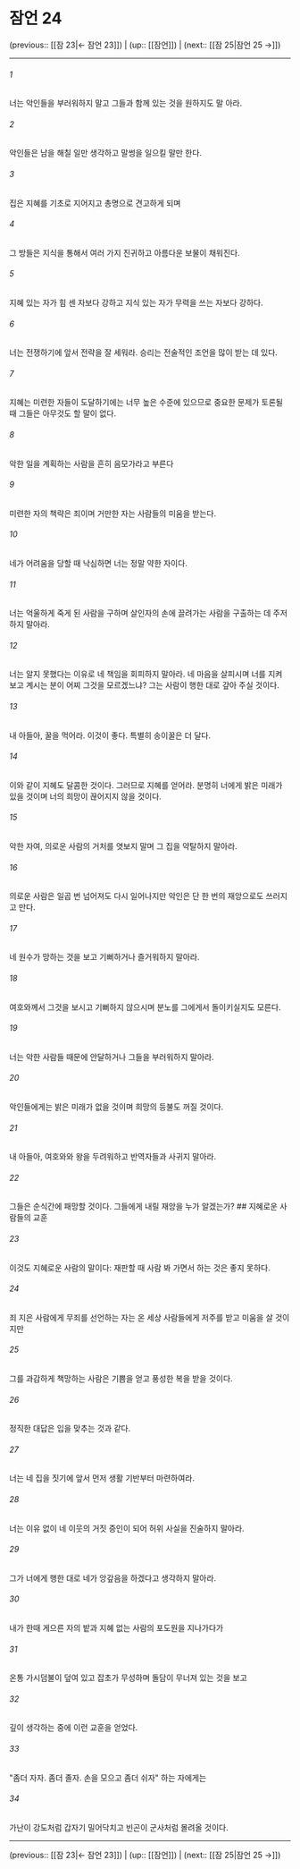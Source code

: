 # 잠언 24

(previous:: [[잠 23|← 잠언 23]]) | (up:: [[잠언]]) | (next:: [[잠 25|잠언 25 →]])

***




###### 1 

너는 악인들을 부러워하지 말고 그들과 함께 있는 것을 원하지도 말 아라. 



###### 2 

악인들은 남을 해칠 일만 생각하고 말썽을 일으킬 말만 한다. 



###### 3 

집은 지혜를 기초로 지어지고 총명으로 견고하게 되며 



###### 4 

그 방들은 지식을 통해서 여러 가지 진귀하고 아름다운 보물이 채워진다. 



###### 5 

지혜 있는 자가 힘 센 자보다 강하고 지식 있는 자가 무력을 쓰는 자보다 강하다. 



###### 6 

너는 전쟁하기에 앞서 전략을 잘 세워라. 승리는 전술적인 조언을 많이 받는 데 있다. 



###### 7 

지혜는 미련한 자들이 도달하기에는 너무 높은 수준에 있으므로 중요한 문제가 토론될 때 그들은 아무것도 할 말이 없다. 



###### 8 

악한 일을 계획하는 사람을 흔히 음모가라고 부른다 



###### 9 

미련한 자의 책략은 죄이며 거만한 자는 사람들의 미움을 받는다. 



###### 10 

네가 어려움을 당할 때 낙심하면 너는 정말 약한 자이다. 



###### 11 

너는 억울하게 죽게 된 사람을 구하며 살인자의 손에 끌려가는 사람을 구출하는 데 주저하지 말아라. 



###### 12 

너는 알지 못했다는 이유로 네 책임을 회피하지 말아라. 네 마음을 살피시며 너를 지켜 보고 계시는 분이 어찌 그것을 모르겠느냐? 그는 사람이 행한 대로 갚아 주실 것이다. 



###### 13 

내 아들아, 꿀을 먹어라. 이것이 좋다. 특별히 송이꿀은 더 달다. 



###### 14 

이와 같이 지혜도 달콤한 것이다. 그러므로 지혜를 얻어라. 분명히 너에게 밝은 미래가 있을 것이며 너의 희망이 끊어지지 않을 것이다. 



###### 15 

악한 자여, 의로운 사람의 거처를 엿보지 말며 그 집을 약탈하지 말아라. 



###### 16 

의로운 사람은 일곱 번 넘어져도 다시 일어나지만 악인은 단 한 번의 재앙으로도 쓰러지고 만다. 



###### 17 

네 원수가 망하는 것을 보고 기뻐하거나 즐거워하지 말아라. 



###### 18 

여호와께서 그것을 보시고 기뻐하지 않으시며 분노를 그에게서 돌이키실지도 모른다. 



###### 19 

너는 악한 사람들 때문에 안달하거나 그들을 부러워하지 말아라. 



###### 20 

악인들에게는 밝은 미래가 없을 것이며 희망의 등불도 꺼질 것이다. 



###### 21 

내 아들아, 여호와와 왕을 두려워하고 반역자들과 사귀지 말아라. 



###### 22 

그들은 순식간에 패망할 것이다. 그들에게 내릴 재앙을 누가 알겠는가? ## 지혜로운 사람들의 교훈 



###### 23 

이것도 지혜로운 사람의 말이다: 재판할 때 사람 봐 가면서 하는 것은 좋지 못하다. 



###### 24 

죄 지은 사람에게 무죄를 선언하는 자는 온 세상 사람들에게 저주를 받고 미움을 살 것이지만 



###### 25 

그를 과감하게 책망하는 사람은 기쁨을 얻고 풍성한 복을 받을 것이다. 



###### 26 

정직한 대답은 입을 맞추는 것과 같다. 



###### 27 

너는 네 집을 짓기에 앞서 먼저 생활 기반부터 마련하여라. 



###### 28 

너는 이유 없이 네 이웃의 거짓 증인이 되어 허위 사실을 진술하지 말아라. 



###### 29 

그가 너에게 행한 대로 네가 앙갚음을 하겠다고 생각하지 말아라. 



###### 30 

내가 한때 게으른 자의 밭과 지혜 없는 사람의 포도원을 지나가다가 



###### 31 

온통 가시덤불이 덮여 있고 잡초가 무성하며 돌담이 무너져 있는 것을 보고 



###### 32 

깊이 생각하는 중에 이런 교훈을 얻었다. 



###### 33 

"좀더 자자. 좀더 졸자. 손을 모으고 좀더 쉬자" 하는 자에게는 



###### 34 

가난이 강도처럼 갑자기 밀어닥치고 빈곤이 군사처럼 몰려올 것이다.

***

(previous:: [[잠 23|← 잠언 23]]) | (up:: [[잠언]]) | (next:: [[잠 25|잠언 25 →]])
